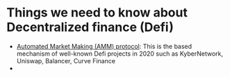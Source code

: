 # Things we need to know about **Decentralized finance (Defi)**
- [Automated Market Making (AMM) protocol](https://cipher.substack.com/p/an-introduction-to-automated-market): This is the based mechanism of well-known Defi projects in 2020 such as KyberNetwork, Uniswap, Balancer, Curve Finance
-

